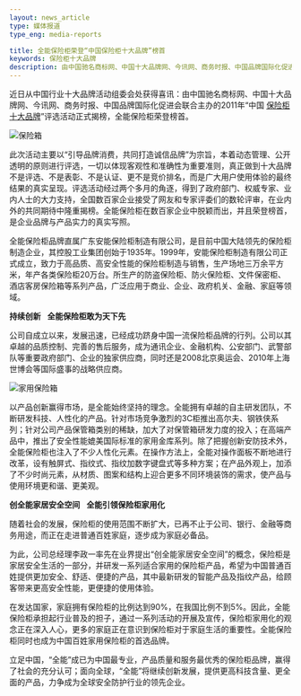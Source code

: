 ```yaml
---
layout: news_article
type: 媒体报道
type_eng: media-reports

title: 全能保险柜荣登“中国保险柜十大品牌”榜首
keywords: 保险柜十大品牌
description: 由中国驰名商标网、中国十大品牌网、今讯网、商务时报、中国品牌国际化促进会主办的2011年“中国保险柜十大品牌“评选活动中全能保险柜荣登榜首。
---
```

近日从中国行业十大品牌活动组委会处获得喜讯：由中国驰名商标网、中国十大品牌网、今讯网、商务时报、中国品牌国际化促进会联合主办的2011年“中国 [保险柜十大品牌](http://www.qnn.com.cn/)”评选活动正式揭榜，全能保险柜荣登榜首。

![保险箱](http://www.qnn.com.cn/image-news/id033601.jpg)

此次活动主要以“引导品牌消费，共同打造诚信品牌”为宗旨，本着动态管理、公开透明的原则进行评选，一切以体现客观性和准确性为重要准则，真正做到十大品牌不是评选、不是表彰、不是认证、更不是竞价排名，而是广大用户使用体验的最终结果的真实呈现。评选活动经过两个多月的角逐，得到了政府部门、权威专家、业内人士的大力支持，全国数百家企业接受了网友和专家评委们的数轮评审，在业内外的共同期待中隆重揭榜。全能保险柜在数百家企业中脱颖而出，并且荣登榜首，是企业品牌与产品实力的真实写照。

全能保险柜品牌直属广东安能保险柜制造有限公司，是目前中国大陆领先的保险柜制造企业，其控股工业集团创始于1935年。1999年，安能保险柜制造有限公司正式成立，致力于高品质、高安全性能的保险柜制造与销售，生产场地三万余平方米，年产各类保险柜20万台。所生产的防盗保险柜、防火保险柜、文件保密柜、酒店客房保险箱等系列产品，广泛应用于商业、企业、政府机关、金融、家庭等领域。

**持续创新**   **全能保险柜敢为天下先**

公司自成立以来，发展迅速，已经成功跻身中国一流保险柜品牌的行列。公司以其卓越的品质控制、完善的售后服务，成为通讯企业、金融机构、公安部门、武警部队等重要政府部门、企业的独家供应商，同时还是2008北京奥运会、2010年上海世博会等国际盛事的战略供应商。

![家用保险箱](http://www.qnn.com.cn/image-news/id033602.jpg)

以产品创新赢得市场，是全能始终坚持的理念。全能拥有卓越的自主研发团队，不断研发科技、人性化的产品。针对市场竞争激烈的3C柜推出高尔夫、钢铁侠系列；针对公司产品保管箱类别的稀缺，加大了对保管箱研发力度的投入；在高端产品中，推出了安全性能媲美国际标准的家用金库系列。除了把握创新安防技术外，全能保险柜也注入了不少人性化元素。在操作方法上，全能对操作面板不断地进行改革，设有触屏式、指纹式、指纹加数字键盘式等多种方案；在产品外观上，加添了不少时尚元素，从材质、图案和结构上迎合更多不同环境装饰的需求，使产品与使用环境更和谐、更美观。

**创全能家居安全空间**   **全能引领保险柜家用化**

随着社会的发展，保险柜的使用范围不断扩大，已再不止于公司、银行、金融等商务用途，而正在走进普通百姓家庭，逐步成为家庭必备品。

为此，公司总经理李政一率先在业界提出“创全能家居安全空间”的概念，保险柜是家居安全生活的一部分，并研发一系列适合家用的保险柜产品，希望为中国普通百姓提供更加安全、舒适、便捷的产品，其中最新研发的智能产品及指纹产品，给顾客带来更高安全性能，更便捷的使用体验。

在发达国家，家庭拥有保险柜的比例达到90%，在我国比例不到5%。因此，全能保险柜承担起行业普及的担子，通过一系列活动的开展及宣传，保险柜家用化的观念正在深入人心，更多的家庭正在意识到保险柜对于家庭生活的重要性。全能保险柜同时也成为中国百姓家用保险柜的首选品牌。

立足中国，“全能”成已为中国最专业，产品质量和服务最优秀的保险柜品牌，赢得了社会的充分认可；面向全球，“全能”将继续创新发展，提供更高科技含量、更全面的产品，力争成为全球安全防护行业的领先企业。
